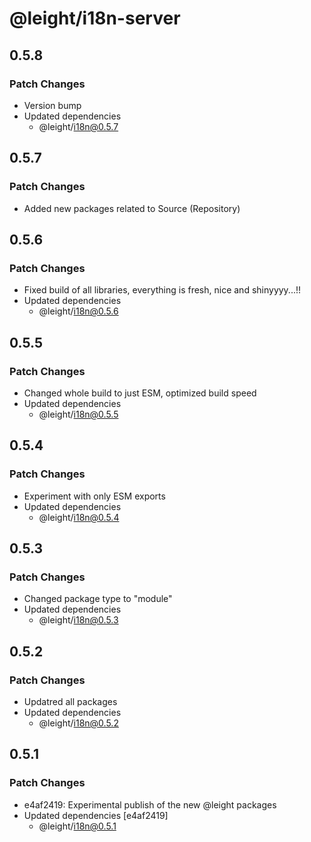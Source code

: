 # @leight/i18n-server

## 0.5.8

### Patch Changes

- Version bump
- Updated dependencies
    - @leight/i18n@0.5.7

## 0.5.7

### Patch Changes

- Added new packages related to Source (Repository)

## 0.5.6

### Patch Changes

- Fixed build of all libraries, everything is fresh, nice and shinyyyy...!!
- Updated dependencies
    - @leight/i18n@0.5.6

## 0.5.5

### Patch Changes

- Changed whole build to just ESM, optimized build speed
- Updated dependencies
  - @leight/i18n@0.5.5

## 0.5.4

### Patch Changes

- Experiment with only ESM exports
- Updated dependencies
  - @leight/i18n@0.5.4

## 0.5.3

### Patch Changes

- Changed package type to "module"
- Updated dependencies
  - @leight/i18n@0.5.3

## 0.5.2

### Patch Changes

- Updatred all packages
- Updated dependencies
  - @leight/i18n@0.5.2

## 0.5.1

### Patch Changes

- e4af2419: Experimental publish of the new @leight packages
- Updated dependencies [e4af2419]
  - @leight/i18n@0.5.1
